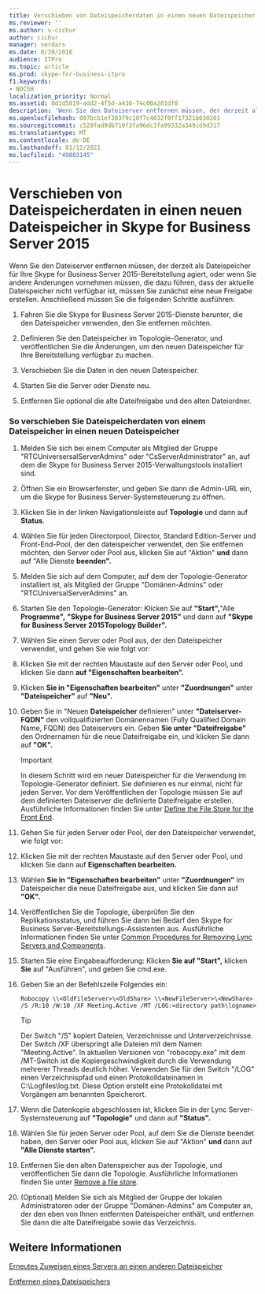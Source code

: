 ```yaml
---
title: Verschieben von Dateispeicherdaten in einen neuen Dateispeicher in Skype for Business Server 2015
ms.reviewer: ''
ms.author: v-cichur
author: cichur
manager: serdars
ms.date: 8/30/2016
audience: ITPro
ms.topic: article
ms.prod: skype-for-business-itpro
f1.keywords:
- NOCSH
localization_priority: Normal
ms.assetid: 8d1d5819-add2-4f5d-a436-74c00a281df0
description: 'Wenn Sie den Dateiserver entfernen müssen, der derzeit als Dateispeicher für Ihre Skype for Business Server 2015-Bereitstellung agiert, oder wenn Sie andere Änderungen vornehmen müssen, die dazu führen, dass der aktuelle Dateispeicher nicht verfügbar ist, müssen Sie zunächst eine neue Freigabe erstellen. Anschließend müssen Sie die folgenden Schritte ausführen:'
ms.openlocfilehash: 007bcb1ef383f9c18f7c4032f0ff17321b630201
ms.sourcegitcommit: c528fad9db719f3fa96dc3fa99332a349cd9d317
ms.translationtype: MT
ms.contentlocale: de-DE
ms.lasthandoff: 01/12/2021
ms.locfileid: "49803145"
---
```

# <a name="move-file-store-data-to-a-new-file-store-in-skype-for-business-server-2015"></a>Verschieben von Dateispeicherdaten in einen neuen Dateispeicher in Skype for Business Server 2015

Wenn Sie den Dateiserver entfernen müssen, der derzeit als Dateispeicher für Ihre Skype for Business Server 2015-Bereitstellung agiert, oder wenn Sie andere Änderungen vornehmen müssen, die dazu führen, dass der aktuelle Dateispeicher nicht verfügbar ist, müssen Sie zunächst eine neue Freigabe erstellen. Anschließend müssen Sie die folgenden Schritte ausführen:

1. Fahren Sie die Skype for Business Server 2015-Dienste herunter, die den Dateispeicher verwenden, den Sie entfernen möchten.

2. Definieren Sie den Dateispeicher im Topologie-Generator, und veröffentlichen Sie die Änderungen, um den neuen Dateispeicher für Ihre Bereitstellung verfügbar zu machen.

3. Verschieben Sie die Daten in den neuen Dateispeicher.

4. Starten Sie die Server oder Dienste neu.

5. Entfernen Sie optional die alte Dateifreigabe und den alten Dateiordner.

### <a name="to-move-file-store-data-from-one-file-store-to-a-new-file-store"></a>So verschieben Sie Dateispeicherdaten von einem Dateispeicher in einen neuen Dateispeicher

1. Melden Sie sich bei einem Computer als Mitglied der Gruppe "RTCUniversersalServerAdmins" oder "CsServerAdministrator" an, auf dem die Skype for Business Server 2015-Verwaltungstools installiert sind.

2. Öffnen Sie ein Browserfenster, und geben Sie dann die Admin-URL ein, um die Skype for Business Server-Systemsteuerung zu öffnen.

3. Klicken Sie in der linken Navigationsleiste auf **Topologie** und dann auf **Status**.

4. Wählen Sie für jeden Directorpool, Director, Standard Edition-Server und Front-End-Pool, der den dateispeicher verwendet, den Sie entfernen möchten, den Server oder Pool aus, klicken Sie auf "Aktion" **und** dann auf "Alle Dienste **beenden".**

5. Melden Sie sich auf dem Computer, auf dem der Topologie-Generator installiert ist, als Mitglied der Gruppe "Domänen-Admins" oder "RTCUniversalServerAdmins" an.

6. Starten Sie den Topologie-Generator: Klicken Sie auf **"Start",**"Alle **Programme",** **"Skype for Business Server 2015"** und dann auf **"Skype for Business Server 2015Topology Builder".**

7. Wählen Sie einen Server oder Pool aus, der den Dateispeicher verwendet, und gehen Sie wie folgt vor:

8. Klicken Sie mit der rechten Maustaste auf den Server oder Pool, und klicken Sie dann **auf "Eigenschaften bearbeiten".**

9. Klicken **Sie in "Eigenschaften bearbeiten"** unter **"Zuordnungen"** unter **"Dateispeicher"** auf **"Neu".**

10. Geben Sie in "Neuen **Dateispeicher** definieren" unter **"Dateiserver-FQDN"** den vollqualifizierten Domänennamen (Fully Qualified Domain Name, FQDN) des Dateiservers ein. Geben **Sie unter "Dateifreigabe"** den Ordnernamen für die neue Dateifreigabe ein, und klicken Sie dann auf **"OK".**

     > [!IMPORTANT]
     > In diesem Schritt wird ein neuer Dateispeicher für die Verwendung im Topologie-Generator definiert. Sie definieren es nur einmal, nicht für jeden Server. Vor dem Veröffentlichen der Topologie müssen Sie auf dem definierten Dateiserver die definierte Dateifreigabe erstellen. Ausführliche Informationen finden Sie unter [Define the File Store for the Front End](https://technet.microsoft.com/library/90994400-c4e5-4509-af41-121ac716fbca.aspx).

11. Gehen Sie für jeden Server oder Pool, der den Dateispeicher verwendet, wie folgt vor:

12. Klicken Sie mit der rechten Maustaste auf den Server oder Pool, und klicken Sie dann auf **Eigenschaften bearbeiten.**

13. Wählen **Sie in "Eigenschaften bearbeiten"** unter **"Zuordnungen"** im Dateispeicher die neue Dateifreigabe aus, und klicken Sie dann auf **"OK".** 

14. Veröffentlichen Sie die Topologie, überprüfen Sie den Replikationsstatus, und führen Sie dann bei Bedarf den Skype for Business Server-Bereitstellungs-Assistenten aus. Ausführliche Informationen finden Sie unter [Common Procedures for Removing Lync Servers and Components](https://technet.microsoft.com/library/5438ce1e-57fa-4031-8bdb-3af6581d901b.aspx).

15. Starten Sie eine Eingabeaufforderung: Klicken **Sie auf "Start",** klicken **Sie** auf "Ausführen", und geben Sie cmd.exe.

16. Geben Sie an der Befehlszeile Folgendes ein:

    ```console
    Robocopy \\<OldFileServer>\<OldShare> \\<NewFileServer>\<NewShare> /S /R:10 /W:10 /XF Meeting.Active /MT /LOG:<directory path\logname>
    ```

    > [!TIP]
    > Der Switch "/S" kopiert Dateien, Verzeichnisse und Unterverzeichnisse. Der Switch /XF überspringt alle Dateien mit dem Namen "Meeting.Active". In aktuellen Versionen von "robocopy.exe" mit dem /MT-Switch ist die Kopiergeschwindigkeit durch die Verwendung mehrerer Threads deutlich höher. Verwenden Sie für den Switch "/LOG" einen Verzeichnispfad und einen Protokolldateinamen in C:\Logfiles\log.txt. Diese Option erstellt eine Protokolldatei mit Vorgängen am benannten Speicherort.

17. Wenn die Datenkopie abgeschlossen ist, klicken Sie in der Lync Server-Systemsteuerung auf **"Topologie"** und dann auf **"Status".**

18. Wählen Sie für jeden Server oder Pool, auf dem Sie die Dienste beendet haben, den Server oder Pool aus, klicken Sie auf "Aktion" **und** dann auf **"Alle Dienste starten".**

19. Entfernen Sie den alten Datenspeicher aus der Topologie, und veröffentlichen Sie dann die Topologie. Ausführliche Informationen finden Sie unter [Remove a file store](https://technet.microsoft.com/library/1ba7eb15-5c87-4357-b4d8-f59409ac7f71.aspx).

20. (Optional) Melden Sie sich als Mitglied der Gruppe der lokalen Administratoren oder der Gruppe "Domänen-Admins" am Computer an, der den eben von Ihnen entfernten Dateispeicher enthält, und entfernen Sie dann die alte Dateifreigabe sowie das Verzeichnis.

## <a name="see-also"></a>Weitere Informationen

[Erneutes Zuweisen eines Servers an einen anderen Dateispeicher](https://technet.microsoft.com/library/18509cce-a4d2-4537-a822-f99de6d7598e.aspx)

[Entfernen eines Dateispeichers](https://technet.microsoft.com/library/1ba7eb15-5c87-4357-b4d8-f59409ac7f71.aspx)
